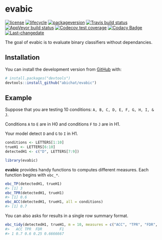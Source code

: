 
<!-- README.md is generated from README.Rmd. Please edit that file -->

# evabic

<!-- badges: start -->

[![license](https://img.shields.io/badge/license-GPL--3-blue.svg)](https://www.gnu.org/licenses/gpl-3.0.en.html)
[![lifecycle](https://img.shields.io/badge/lifecycle-experimental-orange.svg)](https://www.tidyverse.org/lifecycle/#experimental)
[![packageversion](https://img.shields.io/badge/Package%20version-0.0.0.9001-orange.svg?style=flat-square)](commits/master)
[![Travis build
status](https://travis-ci.org/abichat/evabic.svg?branch=master)](https://travis-ci.org/abichat/evabic)
[![AppVeyor build
status](https://ci.appveyor.com/api/projects/status/github/abichat/evabic?branch=master&svg=true)](https://ci.appveyor.com/project/abichat/evabic)
[![Codecov test
coverage](https://codecov.io/gh/abichat/evabic/branch/master/graph/badge.svg)](https://codecov.io/gh/abichat/evabic?branch=master)
[![Codacy
Badge](https://api.codacy.com/project/badge/Grade/c32dcc4c1c3f40a5950e1c10ea6dfb18)](https://www.codacy.com/app/abichat/evabic?utm_source=github.com&utm_medium=referral&utm_content=abichat/evabic&utm_campaign=Badge_Grade)
[![Last-changedate](https://img.shields.io/badge/last%20change-2019--04--16-yellowgreen.svg)](/commits/master)
<!-- badges: end -->

The goal of evabic is to evaluate binary classifiers without
dependancies.

## Installation

You can install the development version from
[GitHub](https://github.com/) with:

``` r
# install.packages("devtools")
devtools::install_github("abichat/evabic")
```

## Example

Suppose that you are testing 10 conditions: `A, B, C, D, E, F, G, H, I,
& J`.

Conditions `A` to `E` are in H0 and conditions `F` to `J` are in H1.

Your model detect `D` and `G` to `I` in H1.

``` r
conditions <- LETTERS[1:10]
trueH1 <- LETTERS[6:10]
detectedH1 <- c("D", LETTERS[7:9])
```

``` r
library(evabic)
```

**evabic** provides handy functions to computes different measures. Each
function begins with `ebc_*`.

``` r
ebc_TP(detectedH1, trueH1)
#> [1] 3
ebc_TPR(detectedH1, trueH1)
#> [1] 0.6
ebc_ACC(detectedH1, trueH1, all = conditions)
#> [1] 0.7
```

You can also asks for results in a single row summary
format.

``` r
ebc_tidy(detectedH1, trueH1, m = 10, measures = c("ACC", "TPR", "FDR", "F1"))
#>   ACC TPR  FDR        F1
#> 1 0.7 0.6 0.25 0.6666667
```
